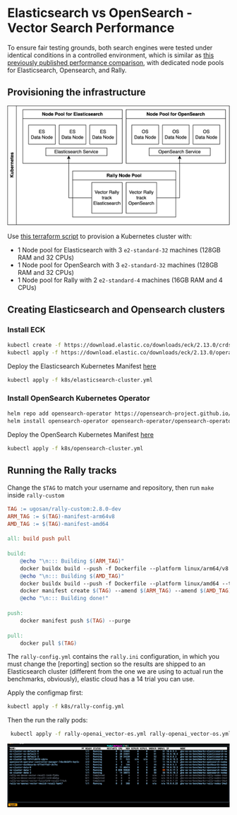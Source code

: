 
# Elasticsearch vs OpenSearch - Vector Search Performance

To ensure fair testing grounds, both search engines were tested under identical conditions in a controlled environment, which is similar as [this previously published performance comparison](https://www.elastic.co/blog/elasticsearch-opensearch-performance-gap#testing-methodology), with dedicated node pools for Elasticsearch, Opensearch, and Rally. 

## Provisioning the infrastructure

<img src="screenshots/vector-search-k8s.webp">


Use [this terraform script](./terraform/main.tf) to provision a Kubernetes cluster with:
- 1 Node pool for Elasticsearch with 3 `e2-standard-32` machines (128GB RAM and 32 CPUs)
- 1 Node pool for OpenSearch with 3 `e2-standard-32` machines (128GB RAM and 32 CPUs)
- 1 Node pool for Rally with 2 `e2-standard-4` machines (16GB RAM and 4 CPUs)


## Creating Elasticsearch and Opensearch clusters

### Install ECK

```bash
kubectl create -f https://download.elastic.co/downloads/eck/2.13.0/crds.yaml
kubectl apply -f https://download.elastic.co/downloads/eck/2.13.0/operator.yaml
```

Deploy the Elasticsearch Kubernetes Manifest [here](./k8s/elasticsearch-cluster.yml)

```bash
kubectl apply -f k8s/elasticsearch-cluster.yml
```


### Install OpenSearch Kubernetes Operator
```bash
helm repo add opensearch-operator https://opensearch-project.github.io/opensearch-k8s-operator/
helm install opensearch-operator opensearch-operator/opensearch-operator
```

Deploy the OpenSearch Kubernetes Manifest [here](./k8s/opensearch-cluster.yml)

```bash
kubectl apply -f k8s/opensearch-cluster.yml
```


## Running the Rally tracks

Change the `$TAG` to match your username and repository, then run `make` inside `rally-custom`

```makefile
TAG := ugosan/rally-custom:2.8.0-dev
ARM_TAG := $(TAG)-manifest-arm64v8
AMD_TAG := $(TAG)-manifest-amd64

all: build push pull

build:
	@echo "\n::: Building $(ARM_TAG)"
	docker buildx build --push -f Dockerfile --platform linux/arm64/v8 --tag $(ARM_TAG) .
	@echo "\n::: Building $(AMD_TAG)"
	docker buildx build --push -f Dockerfile --platform linux/amd64 --tag $(AMD_TAG) .
	docker manifest create $(TAG) --amend $(ARM_TAG) --amend $(AMD_TAG)
	@echo "\n::: Building done!"

push:
	docker manifest push $(TAG) --purge

pull:
	docker pull $(TAG)
```

The `rally-config.yml` contains the `rally.ini` configuration, in which you must change the [reporting] section so the results are shipped to an Elasticsearch cluster (different from the one we are using to actual run the benchmarks, obviously), elastic cloud has a 14 trial you can use.


Apply the configmap first:

```bash
kubectl apply -f k8s/rally-config.yml
````

Then the run the rally pods:

```bash
 kubectl apply -f rally-openai_vector-es.yml rally-openai_vector-os.yml
```


<img src="screenshots/k9s.webp">
